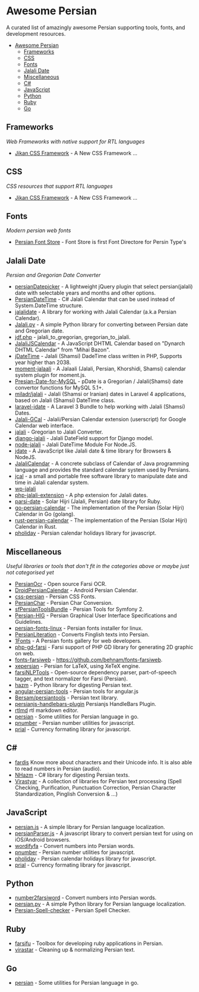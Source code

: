 # Awesome Persian
A curated list of amazingly awesome Persian supporting tools, fonts, and development resources.

- [Awesome Persian](#awesome-persian)
	- [Frameworks](#frameworks)
	- [CSS](#css)
	- [Fonts](#fonts)
	- [Jalali Date](#jalali-date)
	- [Miscellaneous](#miscellaneous)
  	- [C#](#csharp)
	- [JavaScript](#javascript)
	- [Python](#python)
  	- [Ruby](#ruby)
	- [Go](#go)

## Frameworks
*Web Frameworks with native support for RTL languages*

* [Jikan CSS Framework](https://GitHub.com/JikanCSS) - A New CSS Framework ...

## CSS
*CSS resources that support RTL languages*

* [Jikan CSS Framework](https://GitHub.com/JikanCSS) - A New CSS Framework ...

## Fonts
*Modern persian web fonts*

* [Persian Font Store](https://github.com/font-store) - Font Store is first Font Directore for Persin Type's

## Jalali Date
*Persian and Gregorian Date Converter*

* [persianDatepicker](https://github.com/behzadi/persianDatepicker) - A lightweight jQuery plugin that select persian(jalali) date with selectable years and months and other options.
* [PersianDateTime](http://persiandatetime.codeplex.com/) - C# Jalali Calendar that can be used instead of System.DateTime structure.
* [jalalidate](https://github.com/aziz/jalalidate) - A library for working with Jalali Calendar (a.k.a Persian Calendar).
* [Jalali.py](https://github.com/mjnaderi/Jalali.py) - A simple Python library for converting between Persian date and Gregorian date.
* [jdf.php](http://jdf.scr.ir/) - jalali_to_gregorian, gregorian_to_jalali.
* [JalaliJSCalendar](https://github.com/farhadi/JalaliJSCalendar) - A JavaScript DHTML Calendar based on "Dynarch DHTML Calendar" from "Mihai Bazon".
* [jDateTime](https://github.com/sallar/jDateTime) - Jalali (Shamsi) DadeTime class written in PHP, Supports year higher than 2038.
* [moment-jalaali](https://github.com/jalaali/moment-jalaali) - A Jalaali (Jalali, Persian, Khorshidi, Shamsi) calendar system plugin for moment.js.
* [Presian-Date-for-MySQL](https://github.com/zoghal/Presian-Date-for-MySQL) - pDate is a Gregorian / Jalali(Shamsi) date convertor functions for MySQL 5.1+.
* [miladr/jalali](https://github.com/miladr/jalali) - Jalali (Shamsi or Iranian) dates in Laravel 4 applications, based on Jalali (Shamsi) DateTime class.
* [laravel-jdate](https://github.com/sallar/laravel-jdate) - A Laravel 3 Bundle to help working with Jalali (Shamsi) Dates.
* [Jalali-GCal](https://github.com/behnam/jalali-gcal) - Jalali/Persian Calendar extension (userscript) for Google Calendar web interface.
* [jalali](https://github.com/alireza-ahmadi/jalali) - Gregorian to Jalali Converter.
* [django-jalali](https://github.com/slashmili/django-jalali) - Jalali DateField support for Django model.
* [node-jalali](https://github.com/Geeknux/node-jalali) - Jalali DateTime Module For Node.JS.
* [jdate](https://github.com/eAmin/jdate) - A JavaScript like Jalali date & time library for Browsers & NodeJS.
* [JalaliCalendar](https://github.com/amirmehdizadeh/JalaliCalendar) - A concrete subclass of Calendar of Java programming language and provides the standard calendar system used by Persians.
* [jcal](https://github.com/ashkang/jcal) - a small and portable free software library to manipulate date and time in Jalali calendar system.
* [wp-jalali](https://github.com/wp-persian/wp-jalali)
* [php-jalali-extension](https://github.com/mohebifar/php-jalali-extension) - A php extension for Jalali dates.
* [parsi-date](https://github.com/hzamani/parsi-date) - Solar Hijri (Jalali, Persian) date library for Ruby.
* [go-persian-calendar](https://github.com/yaa110/go-persian-calendar) - The implementation of the Persian (Solar Hijri) Calendar in Go (golang).
* [rust-persian-calendar](https://github.com/yaa110/rust-persian-calendar) - The implementation of the Persian (Solar Hijri) Calendar in Rust.
* [pholiday](https://github.com/shkarimpour/pholiday) - Persian calendar holidays library for javascript.

## Miscellaneous
*Useful libraries or tools that don't fit in the categories above or maybe just not categorised yet*

* [PersianOcr](https://github.com/reza1615/PersianOcr) - Open source Farsi OCR.
* [DroidPersianCalendar](https://github.com/ebraminio/DroidPersianCalendar) - Android Persian Calendar.
* [css-persian](https://github.com/intuxicated/css-persian) - Persian CSS Fonts.
* [PersianChar](https://github.com/intuxicated/PersianChar) - Persian Char Conversion.
* [sfPersianToolsBundle](https://github.com/intuxicated/sfPersianToolsBundle) - Persian Tools for Symfony 2.
* [Persian-HIG](https://github.com/shervinafshar/Persian-HIG) - Persian Graphical User Interface Specifications and Guidelines.
* [persian-fonts-linux](https://github.com/fzerorubigd/persian-fonts-linux) - Persian fonts installer for linux.
* [PersianLiteration](https://github.com/masihyeganeh/PersianLiteration) - Converts Finglish texts into Persian.
* [1Fonts](https://github.com/AliMD/1fonts) - A Persian fonts gallery for web developers.
* [php-gd-farsi](https://github.com/IranPhpMaster/php-gd-farsi) - Farsi support of PHP GD library for generating 2D graphic on web.
* [fonts-farsiweb](https://github.com/behnam/fonts-farsiweb) - https://github.com/behnam/fonts-farsiweb.
* [xepersian](https://github.com/vafa/xepersian) - Persian for LaTeX, using XeTeX engine.
* [farsiNLPTools](https://github.com/wfeely/farsiNLPTools) - Open-source dependency parser, part-of-speech tagger, and text normalizer for Farsi (Persian).
* [hazm](https://github.com/sobhe/hazm) - Python library for digesting Persian text.
* [angular-persian-tools](https://github.com/mohebifar/angular-persian-tools) - Persian tools for angular.js
* [Bersam/persiantools](https://github.com/Bersam/persiantools) - Persian text library.
* [persianjs-handlebars-plugin](https://github.com/MBehtemam/persianjs-handlebars-plugin) Persianjs HandleBars Plugin.
* [rtlmd](https://github.com/dariubs/rtlmd) rtl markdown editor.
* [persian](https://github.com/mavihq/persian) - Some utilities for Persian language in go.
* [pnumber](https://github.com/mavihq/pnumber) - Persian number utilities for javascript.
* [prial](https://github.com/mavihq/prial) - Currency formating library for javascript.

## <a name="csharp"/>C#</a>
* [fardis](https://github.com/afsharm/fardis) Know more about characters and their Unicode info. It is also able to read numbers in Persian (audio).
* [NHazm](https://github.com/mojtaba-khallash/NHazm) - C# library for digesting Persian texts.
* [Virastyar](http://www.virastyar.ir/development) - A collection of libraries for Persian text processing (Spell Checking, Purification, Punctuation Correction, Persian Character Standardization, Pinglish Conversion & ...)

## JavaScript
* [persian.js](https://github.com/usablica/persian.js) - A simple library for Persian language localization.
* [persianParser.js](https://github.com/sallar/persianParser) - A javascript library to convert persian text for using on iOS/Android browsers.
* [wordifyfa](https://github.com/SalmanAA/wordifyfa) - Convert numbers into Persian words.
* [pnumber](https://github.com/mavihq/pnumber) - Persian number utilities for javascript.
* [pholiday](https://github.com/shkarimpour/pholiday) - Persian calendar holidays library for javascript.
* [prial](https://github.com/mavihq/prial) - Currency formating library for javascript.

## Python
* [number2farsiword](https://github.com/5j9/number2farsiword) - Convert numbers into Persian words.
* [persian.py](https://github.com/itmard/persian.py) - A simple Python library for Persian language localization.
* [Persian-Spell-checker](https://github.com/reza1615/Persian-Spell-checker) - Persian Spell Checker.

## Ruby
* [farsifu](https://github.com/aziz/farsifu) - Toolbox for developing ruby applications in Persian.
* [virastar](https://github.com/aziz/virastar) - Cleaning up & normalizing Persian text.

## Go
* [persian](https://github.com/mavihq/persian) - Some utilities for Persian language in go.
